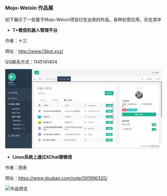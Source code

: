 ### Mojo-Weixin 作品展

如下展示了一些基于Mojo-Weixin项目衍生出来的作品，各种创意应用，乐在其中

* **T+微信机器人管理平台**  

作者：十三

网址：http://www.13bot.xyz/

QQ联系方式：1145141404

![作品预览](screenshot/T+.jpg)

* **Linux系统上通过XChat聊微信**

作者：鸽舍

网址：https://www.douban.com/note/591996320/

![作品预览](https://img3.doubanio.com/view/note/large/public/p38683520.jpg)
